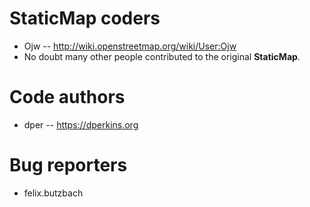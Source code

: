 # StaticMap coders

* Ojw -- <http://wiki.openstreetmap.org/wiki/User:Ojw>
* No doubt many other people contributed to the original **StaticMap**.

# Code authors

* dper -- <https://dperkins.org>

# Bug reporters

* felix.butzbach
